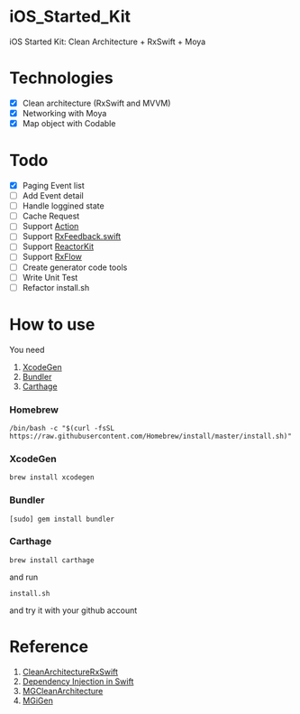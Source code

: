 # iOS_Started_Kit
iOS Started Kit: Clean Architecture + RxSwift + Moya

# Technologies
- [x] Clean architecture (RxSwift and MVVM)
- [x] Networking with Moya
- [x] Map object with Codable

# Todo
- [x] Paging Event list
- [ ] Add Event detail
- [ ] Handle loggined state
- [ ] Cache Request
- [ ] Support [Action](https://github.com/RxSwiftCommunity/Action)
- [ ] Support [RxFeedback.swift](https://github.com/NoTests/RxFeedback.swift)
- [ ] Support [ReactorKit](https://github.com/ReactorKit/ReactorKit)
- [ ] Support [RxFlow](https://github.com/RxSwiftCommunity/RxFlow)
- [ ] Create generator code tools
- [ ] Write Unit Test
- [ ] Refactor install.sh

# How to use
You need
1. [XcodeGen](https://github.com/yonaskolb/XcodeGen)
2. [Bundler](https://bundler.io)
3. [Carthage](https://github.com/Carthage/Carthage)

### Homebrew

```shell
/bin/bash -c "$(curl -fsSL https://raw.githubusercontent.com/Homebrew/install/master/install.sh)"
```

### XcodeGen

```shell
brew install xcodegen
```

### Bundler

```shell
[sudo] gem install bundler
```

### Carthage

```shell
brew install carthage
```

and run
```
install.sh
```

and try it with your github account

# Reference
1. [CleanArchitectureRxSwift](https://github.com/sergdort/CleanArchitectureRxSwift)
2. [Dependency Injection in Swift](https://medium.com/makingtuenti/dependency-injection-in-swift-part-1-236fddad144a)
3. [MGCleanArchitecture](https://github.com/tuan188/MGCleanArchitecture)
4. [MGiGen](https://github.com/tuan188/MGiGen)

